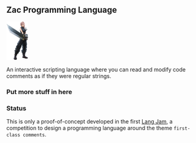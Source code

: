 ## Zac Programming Language
<img src=".README_assets/firstclass.png" height="100px">

An interactive scripting language where you can read and modify code comments as if they were regular strings.

### Put more stuff in here

### Status

This is only a proof-of-concept developed in the first [Lang Jam](langjam/langjam), a competition to design a programming language around the theme `first-class comments`.
